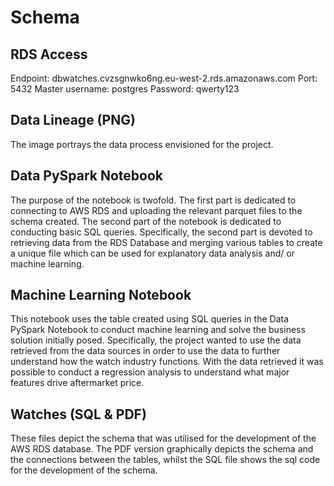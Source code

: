# Schema

## RDS Access

Endpoint: dbwatches.cvzsgnwko6ng.eu-west-2.rds.amazonaws.com
Port: 5432
Master username: postgres
Password: qwerty123


## Data Lineage (PNG)

The image portrays the data process envisioned for the project.

## Data PySpark Notebook

The purpose of the notebook is twofold. The first part is dedicated to connecting to AWS RDS and uploading the relevant parquet files to the schema created. The second part of the notebook is dedicated to conducting basic SQL queries. Specifically, the second part is devoted to retrieving data from the RDS Database and merging various tables to create a unique file which can be used for explanatory data analysis and/ or machine learning.

## Machine Learning Notebook

This notebook uses the table created using SQL queries in the Data PySpark Notebook to conduct machine learning and solve the business solution initially posed. Specifically, the project wanted to use the data retrieved from the data sources in order to use the data to further understand how the watch industry functions. With the data retrieved it was possible to conduct a regression analysis to understand what major features drive aftermarket price.


## Watches (SQL & PDF)

These files depict the schema that was utilised for the development of the AWS RDS database. The PDF version graphically depicts the schema and the connections between the tables, whilst the SQL file shows the sql code for the development of the schema.

